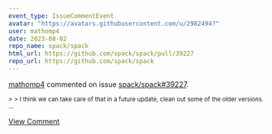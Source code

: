 ```yaml
---
event_type: IssueCommentEvent
avatar: "https://avatars.githubusercontent.com/u/2982494?"
user: mathomp4
date: 2023-08-02
repo_name: spack/spack
html_url: https://github.com/spack/spack/pull/39227
repo_url: https://github.com/spack/spack
---
```


<a href='https://github.com/mathomp4' target='_blank'>mathomp4</a> commented on issue <a href='https://github.com/spack/spack/pull/39227' target='_blank'>spack/spack#39227</a>.

<small>> > I think we can take care of that in a future update, clean out some of the older versions....</small>

<a href='https://github.com/spack/spack/pull/39227' target='_blank'>View Comment</a>